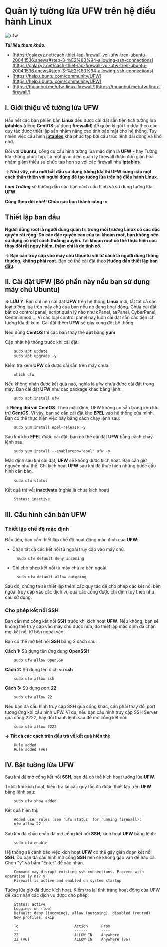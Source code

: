 # Quản lý tường lửa UFW trên hệ điều hành Linux

![ufw](https://user-images.githubusercontent.com/97789851/156337826-01ccf2f6-c7b3-448a-b9f6-7ef066039c10.png)

***Tài liệu tham khảo:***

* [https://galaxyz.net/cach-thiet-lap-firewall-voi-ufw-tren-ubuntu-2004.1536.anews#step-3-%E2%80%94-allowing-ssh-connections](https://galaxyz.net/cach-thiet-lap-firewall-voi-ufw-tren-ubuntu-2004.1536.anews#step-3-%E2%80%94-allowing-ssh-connections)
* [https://help.ubuntu.com/community/UFW](https://help.ubuntu.com/community/UFW)
* [https://thuanbui.me/ufw-linux-firewall/](https://thuanbui.me/ufw-linux-firewall/)

## I. Giới thiệu về tường lửa UFW
Hầu hết các bản phiên bản **Linux** đều được cài đặt sẵn tiện tích tường lửa **iptables** (riêng **CentOS** sử dụng **firewalld**) để quản lý gói tin dựa theo các quy tắc được thiết lập sẵn nhằm nâng cao tính bảo mật cho hệ thống. Tuy nhiên việc cấu hình **[iptables](https://github.com/LamTruong-Cybersecurity/Firewall/blob/main/IPtables.md)** khá phức tạp bởi cấu trúc lệnh dài dòng và khó nhớ.

Đối với **Ubuntu**, công cụ cấu hình tường lửa mặc định là **UFW** - hay Tường lửa không phức tạp. Là một giao diện quản lý firewall được đơn giản hóa nhằm giảm thiểu sự phức tạp hơn so với các firewall như **[iptables](https://github.com/LamTruong-Cybersecurity/Firewall/blob/main/IPtables.md)**.

**-> Như vậy, nếu mới bắt đầu sử dụng tường lửa thì UFW cung cấp một cách thân thiện với người dùng để tạo tường lửa trên hệ điều hành Linux**.

***Lam Trường*** sẽ hướng dẫn các bạn cách cấu hình và sử dụng tường lửa **UFW**.

**Cùng theo dõi nhé!! Chúc các bạn thành công :>**

## Thiết lập ban đầu
**Người dùng root là người dùng quản trị trong môi trường Linux có các đặc quyền rất rộng. Do các đặc quyền cao của tài khoản root, bạn không nên sử dụng nó một cách thường xuyên. Tài khoản root có thể thực hiện các thay đổi rất nguy hiểm, thậm chí là do tình cờ**.

**-> Bạn cần truy cập vào máy chủ Ubuntu với tư cách là người dùng thông thường, không phải root**. Bạn có thể cài đặt theo **[Hướng dẫn thiết lập ban đầu](https://github.com/LamTruong-Cybersecurity/Initial-Server-Setup)**.

## II. Cài đặt UFW (Bỏ phần này nếu bạn sử dụng máy chủ Ubuntu)
**=> LƯU Ý**: Bạn chỉ nên cài đặt **UFW** trên hệ thống **Linux** mới, tắt tất cả các loại tường lửa trên máy chủ của bạn nếu nó đang hoạt động. Chưa cài đặt bất cứ control panel, script quản lý nào như cPanel, aaPanel, CyberPanel, Centminmod,… Vì các loại control panel này luôn cài đặt sẵn các tiện ích tường lửa đi kèm. Cài đặt thêm **UFW** sẽ gây xung đột hệ thống.

Nếu dùng **CentOS** thì các bạn thay thế **apt** bằng **yum**

Cập nhật hệ thống trước khi cài đặt:

        sudo apt update
        sudo apt upgrade -y
Kiểm tra xem **UFW** đã được cài sẵn trên máy chưa:

        which ufw
Nếu không nhận được kết quả nào, nghĩa là ufw chưa được cài đặt trong máy. Bạn cài đặt **UFW** như các package khác bằng lệnh:

        sudo apt install ufw
**-> Riêng đối với CentOS**. Theo mặc định, UFW không có sẵn trong kho lưu trữ **CentOS**. Vì vậy, bạn sẽ cần cài đặt kho **EPEL** vào hệ thống của mình. Bạn có thể thực hiện việc này bằng cách chạy lệnh sau:

        sudo yum install epel-release -y
Sau khi kho **EPEL** được cài đặt, bạn có thể cài đặt **UFW** bằng cách chạy lệnh sau:

        sudo yum install --enablerepo="epel" ufw -y

Mặc định sau khi cài đặt, **UFW** sẽ không được kích hoạt. Bạn cần giữ nguyên như thế. Chỉ kích hoạt **UFW** sau khi đã thực hiện những bước cấu hình căn bản.

        sudo ufw status
Kết quả trả về: **inactivate** (nghĩa là chưa kích hoạt)

        Status: inactive

## III. Cấu hình căn bản UFW

### Thiết lập chế độ mặc định
Đầu tiên, bạn cần thiết lập chế độ hoạt động mặc định của **UFW**:
* Chặn tất cả các kết nối từ ngoài truy cập vào máy chủ.

        sudo ufw default deny incoming
* Chỉ cho phép kết nối từ máy chủ ra bên ngoài.

        sudo ufw default allow outgoing
Sau đó, chúng ta sẽ thiết lập thêm các quy tắc để cho phép các kết nối bên ngoài truy cập vào các dịch vụ qua các cổng được chỉ định tuỳ theo nhu cầu sử dụng.

### Cho phép kết nối SSH
Bạn cần mở cổng kết nối **SSH** trước khi kích hoạt **UFW**. Nếu không, bạn sẽ không thể truy cập vào máy chủ được nữa, do thiết lập mặc định đã chặn mọi kết nối từ bên ngoài vào.

Bạn có thể mở kết nối **SSH** bằng 3 cách sau:

**Cách 1:** Sử dụng tên ứng dụng **OpenSSH**

        sudo ufw allow OpenSSH
**Cách 2:** Sử dụng tên dịch vu **ssh**

        sudo ufw allow ssh
**Cách 3:** Sử dụng port **22**

        sudo ufw allow 22
Nếu bạn đã cấu hình truy cập SSH qua cổng khác, cần phải thay đổi port tương ứng khi cấu hình UFW. Ví dụ, nếu bạn cấu hình truy cập SSH Server qua cổng 2222, hãy đổi thành lệnh sau để mở cổng kết nối:

        sudo ufw allow 2222
**-> Tất cả các cách trên đều trả về kết quả hiển thị:**

        Rule added
        Rule added (v6)

## IV. Bật tường lửa UFW
Sau khi đã mở cổng kết nối **SSH**, bạn đã có thể kích hoạt tường lửa **UFW**.

Trước khi kích hoạt, kiểm tra lại các quy tắc đã được thiết lập trên **UFW** bằng lệnh sau:

        sudo ufw show added
Kết quả hiện thị:

        Added user rules (see 'ufw status' for running firewall):
        ufw allow 22
Sau khi đã chắc chắn đã mở cổng kết nối **SSH**, kích hoạt **UFW** bằng lệnh:

        sudo ufw enable
Hệ thống sẽ cảnh báo việc kích hoạt **UFW** có thể gây gián đoạn kết nối **SSH**. Do bạn đã cấu hình mở cổng **SSH** nên sẽ không gặp vấn đề nào cả. Chọn "y" và bấm "Enter" để xác nhận.

        Command may disrupt existing ssh connections. Proceed with operation (y|n)? y
        Firewall is active and enabled on system startup
Tường lửa giờ đã được kích hoạt. Kiểm tra lại tình trạng hoạt động của UFW để xác nhận các dịch vụ được cho phép:

        Status: active
        Logging: on (low)
        Default: deny (incoming), allow (outgoing), disabled (routed)
        New profiles: skip

        To                         Action      From
        --                         ------      ----
        22                         ALLOW IN    Anywhere
        22 (v6)                    ALLOW IN    Anywhere (v6)
